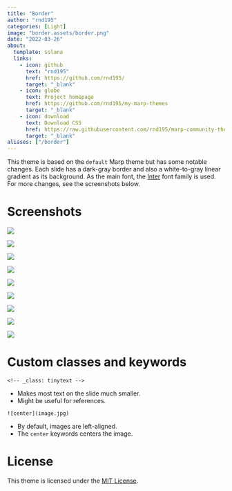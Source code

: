 ```yaml
---
title: "Border"
author: "rnd195"
categories: [Light]
image: "border.assets/border.png"
date: "2022-03-26"
about:
  template: solana
  links:
    - icon: github
      text: "rnd195"
      href: https://github.com/rnd195/
      target: "_blank"
    - icon: globe
      text: Project homepage
      href: https://github.com/rnd195/my-marp-themes
      target: "_blank"
    - icon: download
      text: Download CSS
      href: https://raw.githubusercontent.com/rnd195/marp-community-themes/live/themes/border.css
      target: "_blank"
aliases: ["/border"]
---
```


This theme is based on the `default` Marp theme but has some notable changes. Each slide has a dark-gray border and also a white-to-gray linear gradient as its background. As the main font, the [Inter](https://github.com/rsms/inter) font family is used. For more changes, see the screenshots below.

# Screenshots

![](border.assets/template_page-0001.jpg)

![](border.assets/template_page-0002.jpg)

![](border.assets/template_page-0003.jpg)

![](border.assets/template_page-0004.jpg)

![](border.assets/template_page-0005.jpg)

![](border.assets/template_page-0006.jpg)

![](border.assets/template_page-0007.jpg)

![](border.assets/template_page-0008.jpg)

![](border.assets/template_page-0009.jpg)

# Custom classes and keywords

`<!-- _class: tinytext -->`

- Makes most text on the slide much smaller.
- Might be useful for references.

`![center](image.jpg)`

- By default, images are left-aligned.
- The `center` keywords centers the image.

# License

This theme is licensed under the [MIT License](https://github.com/rnd195/my-marp-themes/blob/live/LICENSE).